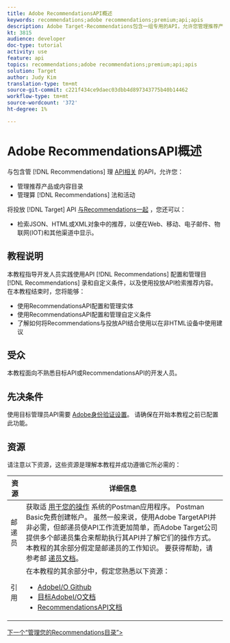 ```yaml
---
title: Adobe RecommendationsAPI概述
keywords: recommendations;adobe recommendations;premium;api;apis
description: Adobe Target·Recommendations包含一组专用的API，允许您管理推荐产品和／或内容目录；管理推荐算法和活动;并在JSON、HTML或XML对象中提供推荐，以便在Web、移动、电子邮件、物联网和其他渠道中显示。
kt: 3815
audience: developer
doc-type: tutorial
activity: use
feature: api
topics: recommendations;adobe recommendations;premium;api;apis
solution: Target
author: Judy Kim
translation-type: tm+mt
source-git-commit: c221f434ce9daec03dbb4d897343775b40b14462
workflow-type: tm+mt
source-wordcount: '372'
ht-degree: 1%

---
```



# Adobe RecommendationsAPI概述

与包含管 [!DNL Recommendations] 理 [API相关](https://docs.adobe.com/content/help/en/target/using/apis/api-overview.html) 的API，允许您：

* 管理推荐产品或内容目录
* 管理算 [!DNL Recommendations] 法和活动

将投放 [!DNL Target] API [与Recommendations一起](https://docs.adobe.com/content/help/en/target/using/apis/api-overview.html) ，您还可以：

* 检索JSON、HTML或XML对象中的推荐，以便在Web、移动、电子邮件、物联网(IOT)和其他渠道中显示。

## 教程说明

本教程指导开发人员实践使用API [!DNL Recommendations] 配置和管理目 [!DNL Recommendations] 录和自定义条件，以及使用投放API检索推荐内容。 在本教程结束时，您将能够：

* 使用RecommendationsAPI配置和管理实体
* 使用RecommendationsAPI配置和管理自定义条件
* 了解如何将Recommendations与投放API结合使用以在非HTML设备中使用建议

## 受众

本教程面向不熟悉目标API或RecommendationsAPI的开发人员。

## 先决条件

使用目标管理员API需要 [Adobe身份验证设置](../apis/configure-io-target-integration.md)。 请确保在开始本教程之前已配置此功能。

## 资源

请注意以下资源，这些资源是理解本教程并成功遵循它所必需的：

| 资源 | 详细信息 |
| --- | --- |
| 邮递员 | 获取适 [用于您的操作](https://www.postman.com/downloads/) 系统的Postman应用程序。 Postman Basic免费创建帐户。 虽然一般来说，使用Adobe TargetAPI并非必需，但邮递员使API工作流更加简单，而Adobe Target公司提供多个邮递员集合来帮助执行其API并了解它们的操作方式。 本教程的其余部分假定是邮递员的工作知识。 要获得帮助，请参考邮 [递员文档](https://learning.getpostman.com/)。 |
| 引用 | 在本教程的其余部分中，假定您熟悉以下资源：<UL><li>[AdobeI/O Github](https://github.com/adobeio)</li><li>[目标AdobeI/O文档](https://developers.adobetarget.com/api/#introduction)</li><li>[RecommendationsAPI文档](https://developers.adobetarget.com/api/recommendations/)</li></ul> |

[下一个“管理您的Recommendations目录”>](manage-catalog.md)
